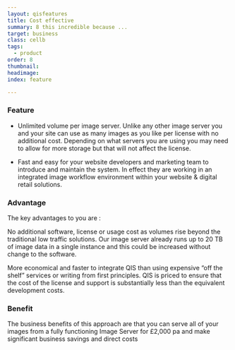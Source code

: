 ```yaml
---
layout: qisfeatures
title: Cost effective
summary: 8 this incredible because ...
target: business
class: cellb
tags:
  - product
order: 8
thumbnail:
headimage:
index: feature

---
```


### Feature ###

+ Unlimited volume per image server. Unlike any other image server you and your site can use as many images as you like per license with no additional cost. Depending on what servers you are using you may need to allow for more storage but that will not affect the license.

+ Fast and easy for your website developers and marketing team to introduce and maintain the system. In effect they are working in an integrated image workflow environment within your website & digital retail solutions.

### Advantage ###

The key advantages to you are :

No additional software, license or usage cost as volumes rise beyond the traditional low traffic solutions.  Our image server already runs up to 20 TB of image data in a single instance and this could be increased without change to the software.

More economical and faster to integrate QIS than using expensive “off the shelf” services or writing from first principles. QIS is priced to ensure that the cost of the license and support is substantially less than the equivalent development costs.

### Benefit ###

The business benefits of this approach are that  you can serve all of your images from a fully functioning Image Server for £2,000 pa and make significant business savings and direct costs
